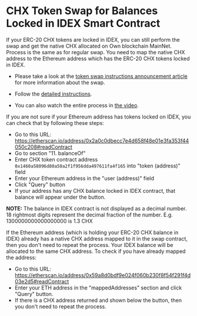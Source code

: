 # CHX Token Swap for Balances Locked in IDEX Smart Contract

If your ERC-20 CHX tokens are locked in IDEX, you can still perform the swap and get the native CHX allocated on Own blockchain MainNet.
Process is the same as for regular swap. You need to map the native CHX address to the Ethereum address which has the ERC-20 CHX tokens locked in IDEX.

- Please take a look at the [token swap instructions announcement article](https://medium.com/ownmarket/our-token-swap-and-public-mainnet-launch-is-approaching-heres-what-to-do-c49de8288ceb) for more information about the swap.

- Follow the [detailed instructions](https://github.com/OwnMarket/SmartContracts/blob/master/docs/CHXTokenSwap.md).

- You can also watch the entire process in [the video](https://www.youtube.com/watch?v=odV1KpsR-Vw).

If you are not sure if your Ethereum address has tokens locked on IDEX, you can check that by following these steps:
- Go to this URL: https://etherscan.io/address/0x2a0c0dbecc7e4d658f48e01e3fa353f44050c208#readContract
- Go to section "11. balanceOf"
- Enter CHX token contract address `0x1460a58096d80a50a2f1f956dda497611fa4f165` into "token (address)" field
- Enter your Ethereum address in the "user (address)" field
- Click "Query" button
- If your address has any CHX balance locked in IDEX contract, that balance will appear under the button.

**NOTE:** The balance in IDEX contract is not displayed as a decimal number. 18 rightmost digits represent the decimal fraction of the number.
E.g. 1300000000000000000 is 1.3 CHX

If the Ethereum address (which is holding your ERC-20 CHX balance in IDEX) already has a native CHX address mapped to it in the swap contract,
then you don't need to repeat the process. Your IDEX balance will be allocated to the same CHX address.
To check if you have already mapped the address:
- Go to this URL: https://etherscan.io/address/0x59a8d0bdf9e024f060b230f8f54f291f4d03e2d5#readContract
- Enter your ETH address in the "mappedAddresses" section and click "Query" button.
- If there is a CHX address returned and shown below the button, then you don't need to repeat the process.
